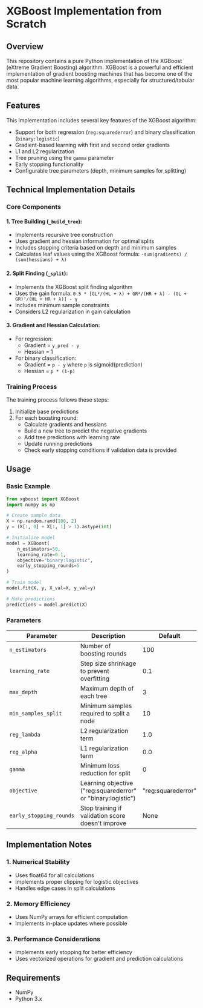 # XGBoost Implementation from Scratch

## Overview
This repository contains a pure Python implementation of the XGBoost (eXtreme Gradient Boosting) algorithm. XGBoost is a powerful and efficient implementation of gradient boosting machines that has become one of the most popular machine learning algorithms, especially for structured/tabular data.

## Features
This implementation includes several key features of the XGBoost algorithm:

* Support for both regression (`reg:squarederror`) and binary classification (`binary:logistic`)
* Gradient-based learning with first and second order gradients
* L1 and L2 regularization
* Tree pruning using the `gamma` parameter
* Early stopping functionality
* Configurable tree parameters (depth, minimum samples for splitting)

## Technical Implementation Details

### Core Components

#### 1. Tree Building (`_build_tree`):
* Implements recursive tree construction
* Uses gradient and hessian information for optimal splits
* Includes stopping criteria based on depth and minimum samples
* Calculates leaf values using the XGBoost formula: `-sum(gradients) / (sum(hessians) + λ)`

#### 2. Split Finding (`_split`):
* Implements the XGBoost split finding algorithm
* Uses the gain formula: `0.5 * [GL²/(HL + λ) + GR²/(HR + λ) - (GL + GR)²/(HL + HR + λ)] - γ`
* Includes minimum sample constraints
* Considers L2 regularization in gain calculation

#### 3. Gradient and Hessian Calculation:
* For regression:
  * Gradient = `y_pred - y`
  * Hessian = 1
* For binary classification:
  * Gradient = `p - y` where `p` is sigmoid(prediction)
  * Hessian = `p * (1-p)`

### Training Process

The training process follows these steps:

1. Initialize base predictions
2. For each boosting round:
   * Calculate gradients and hessians
   * Build a new tree to predict the negative gradients
   * Add tree predictions with learning rate
   * Update running predictions
   * Check early stopping conditions if validation data is provided

## Usage

### Basic Example

```python
from xgboost import XGBoost
import numpy as np

# Create sample data
X = np.random.rand(100, 2)
y = (X[:, 0] + X[:, 1] > 1).astype(int)

# Initialize model
model = XGBoost(
    n_estimators=50,
    learning_rate=0.1,
    objective="binary:logistic",
    early_stopping_rounds=5
)

# Train model
model.fit(X, y, X_val=X, y_val=y)

# Make predictions
predictions = model.predict(X)
```

### Parameters

| Parameter | Description | Default |
|-----------|-------------|---------|
| `n_estimators` | Number of boosting rounds | 100 |
| `learning_rate` | Step size shrinkage to prevent overfitting | 0.1 |
| `max_depth` | Maximum depth of each tree | 3 |
| `min_samples_split` | Minimum samples required to split a node | 10 |
| `reg_lambda` | L2 regularization term | 1.0 |
| `reg_alpha` | L1 regularization term | 0.0 |
| `gamma` | Minimum loss reduction for split | 0 |
| `objective` | Learning objective ("reg:squarederror" or "binary:logistic") | "reg:squarederror" |
| `early_stopping_rounds` | Stop training if validation score doesn't improve | None |

## Implementation Notes

### 1. Numerical Stability
* Uses float64 for all calculations
* Implements proper clipping for logistic objectives
* Handles edge cases in split calculations

### 2. Memory Efficiency
* Uses NumPy arrays for efficient computation
* Implements in-place updates where possible

### 3. Performance Considerations
* Implements early stopping for better efficiency
* Uses vectorized operations for gradient and prediction calculations

## Requirements
* NumPy
* Python 3.x
